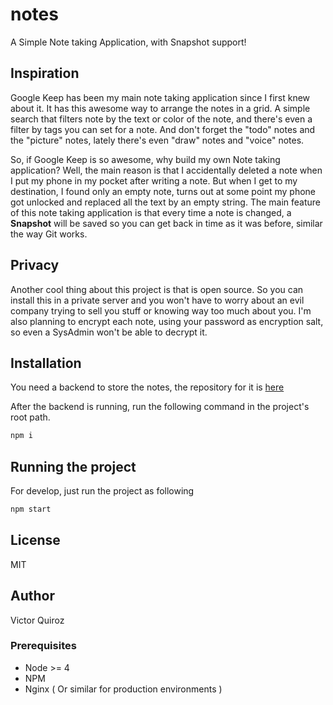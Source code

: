 # notes
A Simple Note taking Application, with Snapshot support!

## Inspiration
Google Keep has been my main note taking application since I first knew about it. It has this awesome way to arrange the
notes in a grid. A simple search that filters note by the text or color of the note, and there's even a filter by tags
you can set for a note. And don't forget the "todo" notes and the "picture" notes, lately there's even "draw" notes and
"voice" notes.

So, if Google Keep is so awesome, why build my own Note taking application? Well, the main reason is that I accidentally
deleted a note when I put my phone in my pocket after writing a note. But when I get to my destination, I found only an
empty note, turns out at some point my phone got unlocked and replaced all the text by an empty string. The main feature
of this note taking application is that every time a note is changed, a **Snapshot** will be saved so you can get back
in time as it was before, similar the way Git works.

## Privacy
Another cool thing about this project is that is open source. So you can install this in a private server and you won't
have to worry about an evil company trying to sell you stuff or knowing way too much about you. I'm also planning to
encrypt each note, using your password as encryption salt, so even a SysAdmin won't be able to decrypt it.

## Installation
You need a backend to store the notes, the repository for it is [here](https://github.com/victorhqc/notes-api)

After the backend is running, run the following command in the project's root path.
```sh
npm i
```



## Running the project

For develop, just run the project as following
```sh
npm start
```

## License
MIT

## Author
Victor Quiroz

### Prerequisites

+ Node >= 4
+ NPM
+ Nginx ( Or similar for production environments )
